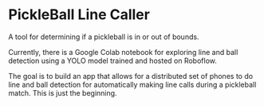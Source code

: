 # PickleBall Line Caller
A tool for determining if a pickleball is in or out of bounds.

Currently, there is a Google Colab notebook for exploring line and ball detection using a YOLO model trained and hosted on Roboflow. 

The goal is to build an app that allows for a distributed set of phones to do line and ball detection for automatically making line calls during a pickleball match. This is just the beginning.



